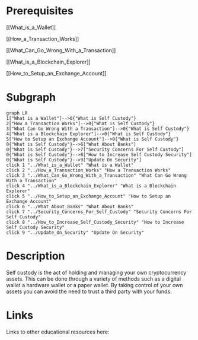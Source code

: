 # Prerequisites
[[What_is_a_Wallet]]


[[How_a_Transaction_Works]]


[[What_Can_Go_Wrong_With_a_Transaction]]


[[What_is_a_Blockchain_Explorer]]


[[How_to_Setup_an_Exchange_Account]]

# Subgraph

```mermaid
graph LR
1["What is a Wallet"]-->0{"What is Self Custody"}
2["How a Transaction Works"]-->0{"What is Self Custody"}
3["What Can Go Wrong With a Transaction"]-->0{"What is Self Custody"}
4["What is a Blockchain Explorer"]-->0{"What is Self Custody"}
5["How to Setup an Exchange Account"]-->0{"What is Self Custody"}
0{"What is Self Custody"}-->6["What About Banks"]
0{"What is Self Custody"}-->7["Security Concerns For Self Custody"]
0{"What is Self Custody"}-->8["How to Increase Self Custody Security"]
0{"What is Self Custody"}-->9["Update On Security"]
click 1 "../What_is_a_Wallet" "What is a Wallet"
click 2 "../How_a_Transaction_Works" "How a Transaction Works"
click 3 "../What_Can_Go_Wrong_With_a_Transaction" "What Can Go Wrong With a Transaction"
click 4 "../What_is_a_Blockchain_Explorer" "What is a Blockchain Explorer"
click 5 "../How_to_Setup_an_Exchange_Account" "How to Setup an Exchange Account"
click 6 "../What_About_Banks" "What About Banks"
click 7 "../Security_Concerns_For_Self_Custody" "Security Concerns For Self Custody"
click 8 "../How_to_Increase_Self_Custody_Security" "How to Increase Self Custody Security"
click 9 "../Update_On_Security" "Update On Security"
```



# Description
  
Self custody is the act of holding and managing your own cryptocurrency assets. This can be done through a variety of methods such as a digital wallet a hardware wallet or a paper wallet. By taking control of your own assets you can avoid the need to trust a third party with your funds.

# Links
Links to other educational resources here: